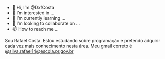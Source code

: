 - 👋 Hi, I’m @DxfCosta
- 👀 I’m interested in ...
- 🌱 I’m currently learning ...
- 💞️ I’m looking to collaborate on ...
- 📫 How to reach me ...

<!---
DxfCosta/DxfCosta is a ✨ special ✨ repository because its `README.md` (this file) appears on your GitHub profile.
You can click the Preview link to take a look at your changes.
--->
Sou Rafael Costa.
Estou estudando  sobre programação e pretendo adquirir cada vez mais conhecimento nesta área.
Meu gmail correto é @silva.rafael14@escola.pr.gov.br
